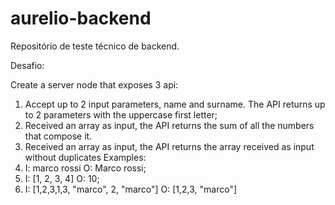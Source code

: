 # aurelio-backend
Repositório de teste técnico de backend.

Desafio:

Create a server node that exposes 3 api:
1. Accept up to 2 input parameters, name and surname. The API returns up to 2 parameters with
the
uppercase first letter;
2. Received an array as input, the API returns the sum of all the numbers that compose it.
3. Received an array as input, the API returns the array received as input without duplicates
Examples:
1. I: marco rossi O: Marco rossi;
2. I: [1, 2, 3, 4] O: 10;
3. I: [1,2,3,1,3, "marco", 2, "marco"] O: [1,2,3, "marco"]

